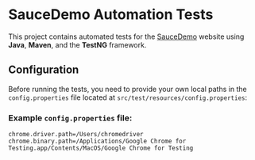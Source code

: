 # SauceDemo Automation Tests

This project contains automated tests for the [SauceDemo](https://www.saucedemo.com/) website using **Java**, **Maven**, and the **TestNG** framework.

## Configuration

Before running the tests, you need to provide your own local paths in the `config.properties` file located at `src/test/resources/config.properties`:


### Example `config.properties` file:

```properties
chrome.driver.path=/Users/chromedriver
chrome.binary.path=/Applications/Google Chrome for Testing.app/Contents/MacOS/Google Chrome for Testing
